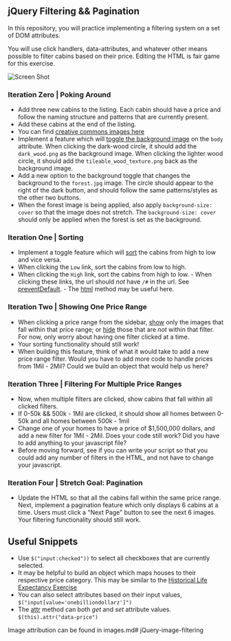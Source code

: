 ## jQuery Filtering && Pagination

In this repository, you will practice implementing a filtering system on a set of DOM attributes.

You will use click handlers, data-attributes, and whatever other means possible to filter cabins based on their price. Editing the HTML is fair game for this exercise.

![Screen Shot](screenshot.png)

### Iteration Zero | Poking Around

-  Add three new cabins to the listing. Each cabin should have a price and follow the naming structure and patterns that are currently present.
  -  Add these cabins at the end of the listing.
  -  You can find [creative commons images here](http://search.creativecommons.org/)
-  Implement a feature which will [toggle the background image](http://api.jquery.com/css/) on the `body` attribute. When clicking the dark-wood circle, it should add the `dark_wood.png` as the background image. When clicking the lighter wood circle, it should add the `tileable_wood_texture.png` back as the background image.
-  Add a new option to the background toggle that changes the background to the `forest.jpg` image. The circle should appear to the right of the dark button, and should follow the same patterns/styles as the other two buttons.
  -  When the forest image is being applied, also apply `background-size: cover` so that the image does not stretch. The `background-size: cover` should only be applied when the forest is set as the background.

### Iteration One | Sorting

-  Implement a toggle feature which will [sort](https://developer.mozilla.org/en-US/docs/Web/JavaScript/Reference/Global_Objects/Array/sort) the cabins from high to low and vice versa.
  -  When clicking the `Low` link, sort the cabins from low to high.
  -  When clicking the `High` link, sort the cabins from high to low.
    -  When clicking these links, the url should _not_ have `/#` in the url. See [preventDefault](https://developer.mozilla.org/en-US/docs/Web/API/Event/preventDefault).
    -  The [html](https://api.jquery.com/html/) method may be useful here.

### Iteration Two | Showing One Price Range

-  When clicking a price range from the sidebar, [show](http://api.jquery.com/show/) only the images that fall within that price range; or [hide](http://api.jquery.com/hide/) those that are _not_ within that filter. For now, only worry about having one filter clicked at a time.
-  Your sorting functionality should still work!
-  When building this feature, think of what it would take to add a new price range filter. Would you have to add more code to handle prices from 1Mil - 2Mil? Could we build an object that would help us here?


### Iteration Three | Filtering For Multiple Price Ranges

-  Now, when multiple filters are clicked, show cabins that fall within all clicked filters.
  -  If 0-50k && 500k - 1Mil are clicked, it should show all homes between 0-50k and all homes between 500k - 1mil
-  Change one of your homes to have a price of $1,500,000 dollars, and add a new filter for 1Mil - 2Mil. Does your code still work? Did you have to add anything to your javascript file?
  -  Before moving forward, see if you can write your script so that you could add any number of filters in the HTML, and not have to change your javascript.


### Iteration Four | Stretch Goal: Pagination

-  Update the HTML so that all the cabins fall within the same price range. Next, implement a pagination feature which only displays 6 cabins at a time. Users must click a "Next Page" button to see the next 6 images. Your filtering functionality should still work.


## Useful Snippets

-  Use `$("input:checked"))` to select all checkboxes that are currently selected.
-  It may be helpful to build an object which maps houses to their respective price category. This may be similar to the [Historical Life Expectancy Exercise](http://eloquentjavascript.net/code/#5.3)
-  You can also select attributes based on their input values, `$("input[value='onebilliondollarz']")`
-  The [attr](http://api.jquery.com/attr/) method can both _get_ and _set_ attribute values. `$(this).attr("data-price")`


Image attribution can be found in images.md# jQuery-image-filtering
